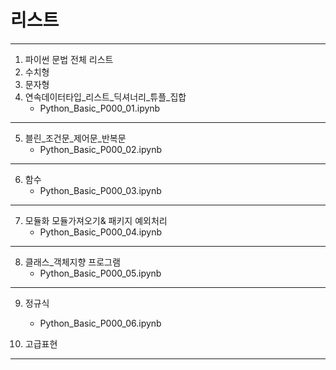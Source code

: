 # 리스트 

---
01. 파이썬 문법 전체 리스트 
02. 수치형 
03. 문자형 
04. 연속데이터타입\_리스트\_딕셔너리\_튜플_집합
    - Python_Basic_P000_01.ipynb

---
05. 블린\_조건문\_제어문\_반복문 
    - Python_Basic_P000_02.ipynb

---
06. 함수
    - Python_Basic_P000_03.ipynb
---
07. 모듈화 모듈가져오기& 패키지 예외처리
    - Python_Basic_P000_04.ipynb
   
---
08. 클래스\_객체지향 프로그램   
    - Python_Basic_P000_05.ipynb    
    
---
09. 정규식
    - Python_Basic_P000_06.ipynb

10. 고급표현


    
---